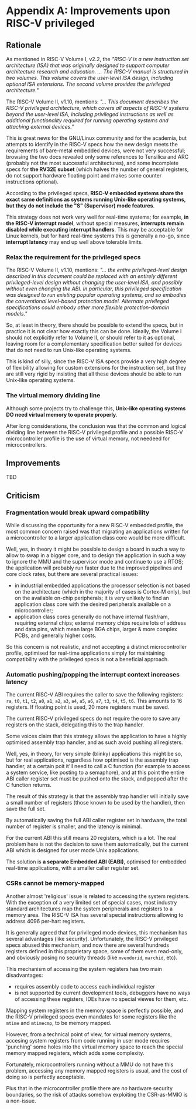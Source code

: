 # Appendix A: Improvements upon RISC-V privileged

## Rationale

As mentioned in RISC-V Volume I, v2.2, the _"RISC-V is a new instruction set architecture (ISA) that was originally designed to support computer architecture research and education. ... The RISC-V manual is structured in two volumes. This volume covers the user-level ISA design, including optional ISA extensions. The second volume provides the privileged architecture."_

The RISC-V Volume II, v1.10, mentions: _"... This document describes the RISC-V privileged architecture, which covers all aspects of RISC-V systems beyond the user-level ISA, including privileged instructions as well as additional functionality required for running operating systems and attaching external devices."_

This is great news for the GNU/Linux community and for the academia, but attempts to identify in the RISC-V specs how the new design meets the requirements of bare-metal embedded devices, were not very successful; browsing the two docs revealed only some references to Tensilica and ARC (probably not the most successful architectures), and some incomplete specs for **the RV32E subset** (which halves the number of general registers, do not support hardware floating point and makes some counter instructions optional).

According to the privileged specs, **RISC-V embedded systems share the exact same definitions as systems running Unix-like operating systems, but they do not include the "S" (Supervisor) mode features**.

This strategy does not work very well for real-time systems; for example, **in the RISC-V interrupt model**, without special measures, **interrupts remain disabled while executing interrupt handlers**. This may be acceptable for Linux kernels, but for hard real-time systems this is generally a no-go, since **interrupt latency** may end up well above tolerable limits.

### Relax the requirement for the privileged specs

The RISC-V Volume II, v1.10, mentions: _"... the entire privileged-level design described in this document could be replaced with an entirely different privileged-level design without changing the user-level ISA, and possibly without even changing the ABI. In particular, this privileged specification was designed to run existing popular operating systems, and so embodies the conventional level-based protection model. Alternate privileged specifications could embody other more flexible protection-domain models."_

So, at least in theory, there should be possible to extend the specs, but in practice it is not clear how exactly this can be done. Ideally, the Volume I should not explicitly refer to Volume II, or should refer to it as optional, leaving room for a complementary specification better suited for devices that do not need to run Unix-like operating systems.

This is kind of silly, since the RISC-V ISA specs provide a very high degree of flexibility allowing for custom extensions for the instruction set, but they are still very rigid by insisting that all these devices should be able to run Unix-like operating systems.

### The virtual memory dividing line

Although some projects try to challenge this, **Unix-like operating systems DO need virtual memory to operate properly**.

After long considerations, the conclusion was that the common and logical dividing line between the RISC-V privileged profile and a possible RISC-V microcontroller profile is the use of virtual memory, not needeed for microcontrollers.

## Improvements

TBD

## Criticism

### Fragmentation would break upward compatibility

While discussing the opportunity for a new RISC-V embedded profile, the most common concern raised was that migrating an applications written for a microcontroller to a larger application class core would be more difficult.

Well, yes, in theory it might be possible to design a board in such a way to allow to swap in a bigger core, and to design the application in such a way to ignore the MMU and the supervisor mode and continue to use a RTOS; the application will probably run faster due to the improved pipelines and core clock rates, but there are several practical issues:

- in industrial embedded applications the processor selection is not based on the architecture (which in the majority of cases is Cortex-M only), but on the available on-chip peripherals; it is very unlikely to find an application class core with the desired peripherals available on a microcontroller;
- application class cores generally do not have internal flash/ram, requiring external chips; external memory chips require lots of address and data pins, which mean large BGA chips, larger & more complex PCBs, and generally higher costs. 

So this concern is not realistic, and not accepting a distinct microcontroller profile, optimised for real-time applications simply for maintaining compatibility with the privileged specs is not a beneficial approach.

### Automatic pushing/popping the interrupt context increases latency

The current RISC-V ABI requires the caller to save the following registers: `ra`, `t0`, `t1`, `t2`, `a0`, `a1`, `a2`, `a3`, `a4`, `a5`, `a6`, `a7`, `t3`, `t4`, `t5`, `t6`. This amounts to 16 registers. If floating point is used, 20 more registers must be saved.

The current RISC-V privileged specs do not require the core to save any registers on the stack, delegating this to the trap handler.

Some voices claim that this strategy allows the application to have a highly optimised assembly trap handler, and as such avoid pushing all registers.

Well, yes, in theory, for very simple (blinky) applications this might be so, but for real applications, regardless how optimised is the assembly trap handler, at a certain poit it'll need to call a C function (for example to access a system service, like posting to a semaphore), and at this point the entire ABI caller register set must be pushed onto the stack, and popped after the C function returns. 

The result of this strategy is that the assembly trap handler will initially save a small number of registers (those known to be used by the handler), then save the full set.

By automatically saving the full ABI caller register set in hardware, the total number of register is smaller, and the latency is minimal.

For the current ABI this still means 20 registers, which is a lot. The real problem here is not the decision to save them automatically, but the current ABI which is designed for user mode Unix applications.

The solution is **a separate Embedded ABI (EABI)**, optimised for embedded real-time applications, with a smaller caller register set.

### CSRs cannot be memory-mapped

Another almost 'religious' issue is related to accessing the system registers. With the exception of a very limited set of special cases, most industry standard architectures map the system peripherals and registers to a memory area. The RISC-V ISA has several special instructions allowing to address 4096 per-hart registers.

It is generally agreed that for privileged mode devices, this mechanism has several advantages (like security). Unfortunately, the RISC-V privileged specs abused this mechanism, and now there are several hundreds registers defined in this proprietary space, some of them even read-only, and obviously posing no security threads (like `mvendorid`, `marchid`, etc).

This mechanism of accessing the system registers has two main disadvantages:

- requires assembly code to access each individual register 
- is not supported by current development tools, debuggers have no ways of accessing these registers, IDEs have no special viewes for them, etc.

Mapping system registers in the memory space is perfectly possible, and the RISC-V privileged specs even mandates for some registers like the `mtime` and `mtimecmp`, to be memory mapped.

However, from a technical point of view, for virtual memory systems, accesing system registers from code running in user mode requires 'punching' some holes into the virtual memory space to reach the special memory mapped registers, which adds some complexity.

Fortunately, microcontrollers running without a MMU do not have this problem, accessing any memory mapped registers is usual, and the cost of doing so is perfectly acceptable.

Plus that in the microcontroller profile there are _no_ hardware security boundaries, so the risk of attacks somehow exploiting the CSR-as-MMIO is a non-issue. 





